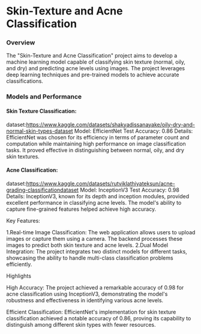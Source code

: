 # Skin-Texture and Acne Classification

### Overview

The "Skin-Texture and Acne Classification" project aims to develop a machine learning model capable of classifying skin texture (normal, oily, and dry) and predicting acne levels using images. The project leverages deep learning techniques and pre-trained models to achieve accurate classifications.

### Models and Performance
#### Skin Texture Classification:

dataset:https://www.kaggle.com/datasets/shakyadissanayake/oily-dry-and-normal-skin-types-dataset
Model: EfficientNet
Test Accuracy: 0.86
Details: EfficientNet was chosen for its efficiency in terms of parameter count and computation while maintaining high performance on image classification tasks. It proved effective in distinguishing between normal, oily, and dry skin textures.

#### Acne Classification:

dataset:https://www.kaggle.com/datasets/rutviklathiyateksun/acne-grading-classificationdataset
Model: InceptionV3
Test Accuracy: 0.98
Details: InceptionV3, known for its depth and inception modules, provided excellent performance in classifying acne levels. The model's ability to capture fine-grained features helped achieve high accuracy.

Key Features:

1.Real-time Image Classification: The web application allows users to upload images or capture them using a camera. The backend  processes these images to predict both skin texture and acne levels.
2.Dual Model Integration: The project integrates two distinct models for different tasks, showcasing the ability to handle multi-class classification problems efficiently.

Highlights 

High Accuracy: The project achieved a remarkable accuracy of 0.98 for acne classification using InceptionV3, demonstrating the model's robustness and effectiveness in identifying various acne levels.

Efficient Classification: EfficientNet's implementation for skin texture classification achieved a notable accuracy of 0.86, proving its capability to distinguish among different skin types with fewer resources.



